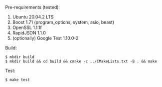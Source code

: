 Pre-requirements (tested):

1. Ubuntu 20.04.2 LTS
2. Boost 1.71 (program_options, system, asio, beast)
3. OpenSSL 1.1.1f
4. RapidJSON 1.1.0
5. (optionally) Google Test 1.10.0-2

Build:
```
$ mkdir build
$ mkdir build && cd build && cmake -c ../CMakeLists.txt -B . && make
```

Test:
```
$ make test
```
